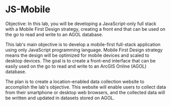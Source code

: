 # JS-Mobile

Objective: In this lab, you will be developing a JavaScript-only full stack with a Mobile First Design strategy, creating a front end that can be used on the go to read and write to an AGOL database. 

This lab's main objective is to develop a mobile-first full-stack application using only JavaScript programming language. Mobile First Design strategy means the design will be optimized for mobile devices and scaled to desktop devices. The goal is to create a front-end interface that can be easily used on the go to read and write to an ArcGIS Online (AGOL) database. 

The plan is to create a location-enabled data collection website to accomplish the lab's objective. This website will enable users to collect data from their smartphone or desktop web browsers, and the collected data will be written and updated in datasets stored on AGOL.
